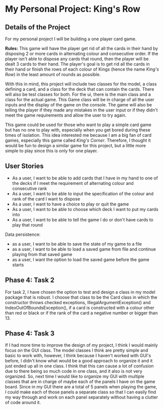 # My Personal Project: King's Row


## Details of the Project

For my personal project I will be building a one player card game.

**Rules:** This game will have the player get rid of all the
cards in their hand by disposing 2 or more cards in alternating colour and consecutive order. If the player isn't able
to dispose any cards that round, then the player will be dealt 3 cards to their hand. The player's goal is to
get rid all the cards in their hand or finish the rows of each colour of Kings (hence the name *King's Row*) in the 
least amount of rounds as possible. 

With this in mind, this project will include two classes for the model, a class defining a card, and a class for the 
deck that can contain the cards. There will also be test classes for both. For the ui, there is the main class and a 
class for the actual game. This Game class will be in charge of all the user inputs and the display of the game on the 
console. The game will also be telling the player if they made any mistakes in the user input or if they didn't meet the 
game requirements and allow the user to try again.  

This game could be used for those who want to play a simple card game but has no one to play with, especially when you 
get bored during these times of isolation. This idea interested me because I am a big fan of card games, especially 
this game called *King's Corner*. Therefore, I thought it would be fun to design a similar game for this project, but a 
little more simple to play since this is only for one player.

## User Stories

- As a user, I want to be able to add cards that I have in my hand to one of the decks if I meet the requirement of 
alternating colour and consecutive rank
- As a user, I want to be able to input the specification of the colour and rank of the card I want to dispose
- As a user, I want to have a choice to play or quit the game
- As a user, I want to be able to choose which deck I want to put my cards into
- As a user, I want to be able to tell the game I do or don't have cards to play that round

Data persistence:
- as a user, I want to be able to save the state of my game to a file
- as a user, I want to be able to load a saved game from file and continue playing from that saved game
- as a user, I want the option to load the saved game before the game starts

## Phase 4: Task 2

For task 2, I have chosen the option to test and design a class in my model package that is robust. I choose that class 
to be the Card class in which the constructor throws checked exceptions, IllegalArgumentException() and 
IndexOutOfBoundsException(), if a card is constructed with a colour other than red or black or if the rank of the card
a negative number or bigger than 13.

## Phase 4: Task 3
If I had more time to improve the design of my project, I think I would mainly focus on the GUI class. The model classes
I think are pretty simple and basic to work with, however, I think because I haven't worked with GUI's before, I didn't know 
what would be a good approach to organize it and it just ended up all in one class. I think that this can cause a lot of 
confusion due to there being so much code in one class, and it also is not very organized. So, next time I would like 
to organize my GUI with multiple classes that are in charge of maybe each of the panels I have on the game board. 
Since in my GUI there are a total of 5 panels when playing the game, I could make each of those panels a separate class 
so that I can easily find my way through and work on each panel separately without having a clutter of code around it. 


